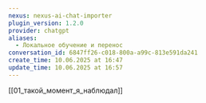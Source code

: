 ```yaml
---
nexus: nexus-ai-chat-importer
plugin_version: 1.2.0
provider: chatgpt
aliases:
  - Локальное обучение и перенос
conversation_id: 6847ff26-c018-800a-a99c-813e591da241
create_time: 10.06.2025 at 16:47
update_time: 10.06.2025 at 16:57
---
```

[[01_такой_момент_я_наблюдал]]